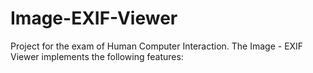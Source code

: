 # Image-EXIF-Viewer
Project for the exam of Human Computer Interaction. The Image - EXIF Viewer implements the following features:
